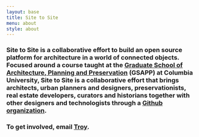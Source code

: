 ```yaml
---
layout: base
title: Site to Site
menu: about
style: about
---
```

### Site to Site is a collaborative effort to build an open source platform for architecture in a world of connected objects. Focused around a course taught at the [Graduate School of Architecture, Planning and Preservation](http://www.arch.columbia.edu/) (GSAPP) at Columbia University, Site to Site is a collaborative effort that brings architects, urban planners and designers, preservationists, real estate developers, curators and historians together with other designers and technologists through a [Github organization](https://github.com/site2site).

### To get involved, email [Troy](mailto:troy@th-ey.co).


